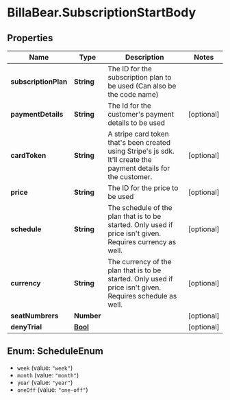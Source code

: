 # BillaBear.SubscriptionStartBody

## Properties
Name | Type | Description | Notes
------------ | ------------- | ------------- | -------------
**subscriptionPlan** | **String** | The ID for the subscription plan to be used (Can also be the code name) | 
**paymentDetails** | **String** | The Id for the customer&#x27;s payment details to be used | [optional] 
**cardToken** | **String** | A stripe card token that&#x27;s been created using Stripe&#x27;s js sdk. It&#x27;ll create the payment details for the customer. | [optional] 
**price** | **String** | The ID for the price to be used | [optional] 
**schedule** | **String** | The schedule of the plan that is to be started. Only used if price isn&#x27;t given. Requires currency as well. | [optional] 
**currency** | **String** | The currency of the plan that is to be started. Only used if price isn&#x27;t given. Requires schedule as well. | [optional] 
**seatNumbrers** | **Number** |  | [optional] 
**denyTrial** | [**Bool**](Bool.md) |  | [optional] 

<a name="ScheduleEnum"></a>
## Enum: ScheduleEnum

* `week` (value: `"week"`)
* `month` (value: `"month"`)
* `year` (value: `"year"`)
* `oneOff` (value: `"one-off"`)

